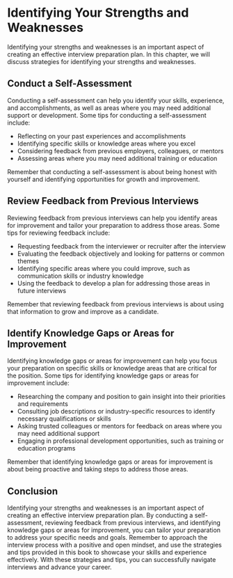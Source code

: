 Identifying Your Strengths and Weaknesses
===================================================================================================

Identifying your strengths and weaknesses is an important aspect of creating an effective interview preparation plan. In this chapter, we will discuss strategies for identifying your strengths and weaknesses.

Conduct a Self-Assessment
-------------------------

Conducting a self-assessment can help you identify your skills, experience, and accomplishments, as well as areas where you may need additional support or development. Some tips for conducting a self-assessment include:

* Reflecting on your past experiences and accomplishments
* Identifying specific skills or knowledge areas where you excel
* Considering feedback from previous employers, colleagues, or mentors
* Assessing areas where you may need additional training or education

Remember that conducting a self-assessment is about being honest with yourself and identifying opportunities for growth and improvement.

Review Feedback from Previous Interviews
----------------------------------------

Reviewing feedback from previous interviews can help you identify areas for improvement and tailor your preparation to address those areas. Some tips for reviewing feedback include:

* Requesting feedback from the interviewer or recruiter after the interview
* Evaluating the feedback objectively and looking for patterns or common themes
* Identifying specific areas where you could improve, such as communication skills or industry knowledge
* Using the feedback to develop a plan for addressing those areas in future interviews

Remember that reviewing feedback from previous interviews is about using that information to grow and improve as a candidate.

Identify Knowledge Gaps or Areas for Improvement
------------------------------------------------

Identifying knowledge gaps or areas for improvement can help you focus your preparation on specific skills or knowledge areas that are critical for the position. Some tips for identifying knowledge gaps or areas for improvement include:

* Researching the company and position to gain insight into their priorities and requirements
* Consulting job descriptions or industry-specific resources to identify necessary qualifications or skills
* Asking trusted colleagues or mentors for feedback on areas where you may need additional support
* Engaging in professional development opportunities, such as training or education programs

Remember that identifying knowledge gaps or areas for improvement is about being proactive and taking steps to address those areas.

Conclusion
----------

Identifying your strengths and weaknesses is an important aspect of creating an effective interview preparation plan. By conducting a self-assessment, reviewing feedback from previous interviews, and identifying knowledge gaps or areas for improvement, you can tailor your preparation to address your specific needs and goals. Remember to approach the interview process with a positive and open mindset, and use the strategies and tips provided in this book to showcase your skills and experience effectively. With these strategies and tips, you can successfully navigate interviews and advance your career.
